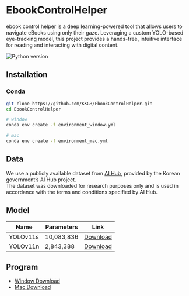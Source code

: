 # EbookControlHelper
ebook control helper is a deep learning-powered tool that allows users to navigate eBooks using only their gaze. Leveraging a custom YOLO-based eye-tracking model, this project provides a hands-free, intuitive interface for reading and interacting with digital content.

![Python version](https://img.shields.io/badge/Python-3.9-blue) 

## Installation
### Conda
```bash
git clone https://github.com/KKGB/EbookControlHelper.git
cd EbookControlHelper

# window
conda env create -f environment_window.yml

# mac
conda env create -f environment_mac.yml
```
## Data
We use a publicly available dataset from [AI Hub](https://www.aihub.or.kr/aihubdata/data/view.do?currMenu=115&topMenu=100&aihubDataSe=data&dataSetSn=548), provided by the Korean government’s AI Hub project.  
The dataset was downloaded for research purposes only and is used in accordance with the terms and conditions specified by AI Hub.

## Model
| Name | Parameters | Link |
|-----------|--------------|-----------|
| YOLOv11s  | 10,083,836        | [Download](https://drive.google.com/file/d/1eqGQkjUDku4U0In6x5GGQciVW7Dm1yHZ/view?usp=sharing) |
| YOLOv11n  | 2,843,388        | [Download](https://drive.google.com/file/d/1kFgXxgROzXhJwsZg7eyFz_wn69kgXu3v/view?usp=sharing) |

## Program
- [Window Download]()
- [Mac Download](https://drive.google.com/file/d/14qq6KWHLhXqpy1bQVQo3ywG40MiCcVch/view?usp=drive_link)

